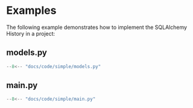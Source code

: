 # Examples

The following example demonstrates how to implement the SQLAlchemy History in a project:

## models.py

```python
--8<-- "docs/code/simple/models.py"
```

## main.py

```python
--8<-- "docs/code/simple/main.py"
```
